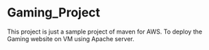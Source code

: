 # Gaming_Project
This project is just a sample project of maven for AWS.
To deploy the Gaming website on VM using Apache server.
